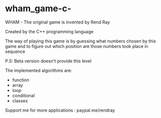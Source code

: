 # wham_game-c-

WHAM - The original game is invented by Rend Ray

Created by the C++ programming language

The way of playing this game is by guessing what numbers chosen by this game and to figure out which position are those numbers took place in sequence

P.S: Beta version doesn't provide this level

The implemented algorithms are:
- function
- array
- loop
- conditional
- classes

Support me for more applications : 
paypal.me/rendray
